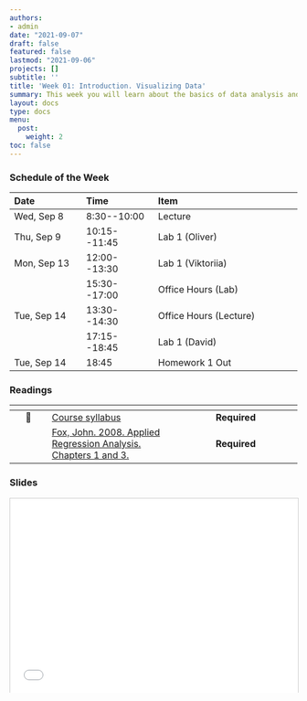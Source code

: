 ```yaml
---
authors:
- admin
date: "2021-09-07"
draft: false
featured: false
lastmod: "2021-09-06"
projects: []
subtitle: ''
title: 'Week 01: Introduction. Visualizing Data'
summary: This week you will learn about the basics of data analysis and visualization. We will talk about the different kinds of variables, how to summarize them numerically, and cover the best ways to present them graphically.  
layout: docs
type: docs
menu:
  post:
    weight: 2
toc: false
---
```


### Schedule of the Week 

| <div style="width:110px;text-align:left">Date</div> | <div style="width:110px;text-align:left">Time</div> | <div style="width:240px;text-align:left">Item</div> | <div style="width:110px;text-align:left">Room</div> |<div style="width:110px;text-align:center">Material</div> |
|:------------|:-------------|:-------------------|:------------|:----:|
| Wed, Sep 8  | 8:30--10:00   | Lecture                         | Online | [<i class="far fa-file-pdf fa-lg"></i>](QM_lecture01_handout.pdf)    [<i class="fas fa-video fa-lg"></i>](https://ilias.uni-mannheim.de/goto.php?target=file_1172905_download&client_id=ILIAS) |
| Thu, Sep 9  | 10:15--11:45 | Lab 1 (Oliver)                  | Online |    [<i class="fab fa-github fa-lg"></i>](https://github.com/uni-mannheim-qm-2021)  [<i class="fas fa-external-link-alt fa-lg"></i>](https://qm2021.shinyapps.io/qm2021_week01_oliver)        |
| Mon, Sep 13 | 12:00--13:30 | Lab 1 (Viktoriia)           | Online |      [<i class="fab fa-github fa-lg"></i>](https://github.com/uni-mannheim-qm-2021) [<i class="fas fa-external-link-alt fa-lg"></i>](https://qm2021.shinyapps.io/qm2021_week01_viktoriia)       |
|             | 15:30--17:00 | Office Hours (Lab)           | [Online](https://uni-mannheim.zoom.us/j/62493789522?pwd=M0EwaWg4Mm5xbWtTRHVLOUdteXFjdz09) |             |
| Tue, Sep 14  | 13:30--14:30 | Office Hours (Lecture)                  | Online |             |
|  | 17:15--18:45 | Lab 1 (David)                  | Online |      [<i class="fab fa-github fa-lg"></i>](https://github.com/uni-mannheim-qm-2021) [<i class="fas fa-external-link-alt fa-lg"></i>](https://qm2021.shinyapps.io/qm2021_week01_david)        |
| Tue, Sep 14  | 18:45 | Homework 1 Out                 | |    [<i class="fab fa-github fa-lg"></i>](https://github.com/uni-mannheim-qm-2021?q=hw01)         |



### Readings 

| <div style="width:50px"></div>  | <div style="width:130px"></div>  |  <div style="width:200px"></div> |
|:---:|:---|:---:|
| :page_facing_up: | [Course syllabus](/../../syllabus/) | **Required** | 
| <i class="fas fa-book-open"></i>  | [Fox, John. 2008. Applied Regression Analysis. Chapters 1 and 3.](https://ilias.uni-mannheim.de/goto.php?target=file_1170244_download&client_id=ILIAS) | **Required** |


### Slides

<iframe src="QM_lecture01_handout.pdf#toolbar=0" frameborder="0" marginwidth="0" marginheight="0" scrolling="no"  style="border:1px solid #CCC; border-width:1px; margin-bottom:5px; max-width: 100%;" allowfullscreen width="604.8" height="339.84">
